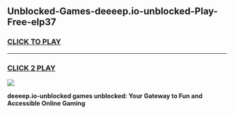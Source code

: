 
## Unblocked-Games-deeeep.io-unblocked-Play-Free-elp37
<h3>
<a href="https://premium76.site?title=deeeep.io-unblocked&ref=23A">CLICK TO PLAY</a></h3>
<hr>

<h3>
<a href="https://premium76.site?title=deeeep.io-unblocked&ref=23A">CLICK 2 PLAY</a>
  
</h3>

<a href="https://premium76.site?title=deeeep.io-unblocked&ref=23A"><img src="https://clearcache.store/games.png"></a>


**deeeep.io-unblocked games unblocked: Your Gateway to Fun and Accessible Online Gaming**

